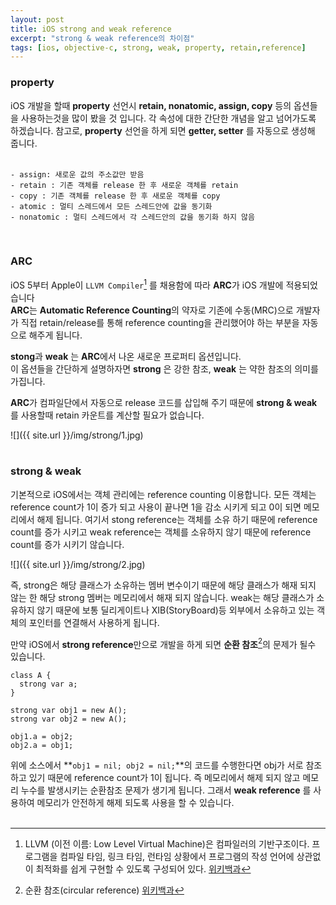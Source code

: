 ```yaml
---
layout: post
title: iOS strong and weak reference
excerpt: "strong & weak reference의 차이점"
tags: [ios, objective-c, strong, weak, property, retain,reference]
---
```


### property

iOS 개발을 할때 **property** 선언시 **retain, nonatomic, assign, copy** 등의 옵션들을 사용하는것을
많이 봤을 것 입니다. 각 속성에 대한 간단한 개념을 알고 넘어가도록 하겠습니다. 참고로, **property** 선언을
하게 되면 **getter, setter** 를 자동으로 생성해 줍니다.  
<br>

~~~~
- assign: 새로운 값의 주소값만 받음  
- retain : 기존 객체를 release 한 후 새로운 객체를 retain
- copy : 기존 객체를 release 한 후 새로운 객체를 copy  
- atomic : 멀티 스레드에서 모든 스레드안에 값을 동기화  
- nonatomic : 멀티 스레드에서 각 스레드안의 값을 동기화 하지 않음  
~~~~

<br>

### ARC

iOS 5부터 Apple이 `LLVM Compiler`[^1] 를 채용함에 따라 **ARC**가 iOS 개발에 적용되었습니다  
**ARC**는 **Automatic Reference Counting**의 약자로 기존에 수동(MRC)으로 개발자가 직접 retain/release를 통해 reference counting을 관리했어야 하는 부분을 자동으로 해주게 됩니다.

**stong**과 **weak** 는 **ARC**에서 나온 새로운 프로퍼티 옵션입니다.  
이 옵션들을 간단하게 설명하자면 **strong** 은 강한 참조, **weak** 는 약한 참조의 의미를 가집니다.    

**ARC**가 컴파일단에서 자동으로 release 코드를 삽입해 주기 때문에 **strong & weak** 를 사용할때 retain 카운트를 계산할 필요가 없습니다.

![]({{ site.url }}/img/strong/1.jpg)  
<br>

### strong & weak

기본적으로 iOS에서는 객체 관리에는 reference counting 이용합니다. 모든 객체는 reference count가 1이 증가 되고 사용이 끝나면 1을 감소 시키게 되고 0이 되면 메모리에서 해제 됩니다. 여기서 stong reference는 객체를 소유 하기 때문에 reference count를 증가 시키고 weak reference는 객체를 소유하지 않기 때문에 reference count를 증가 시키기 않습니다.

![]({{ site.url }}/img/strong/2.jpg)  

즉, strong은 해당 클래스가 소유하는 멤버 변수이기 때문에 해당 클래스가 해재 되지 않는 한 해당 strong 멤버는 메모리에서 해재 되지 않습니다. weak는 해당 클래스가 소유하지 않기 때문에 보통 딜리게이트나 XIB(StoryBoard)등 외부에서 소유하고 있는 객체의 포인터를 연결해서 사용하게 됩니다.

만약 iOS에서 **strong reference**만으로 개발을 하게 되면 **순환 참조**[^2]의 문제가 될수 있습니다.

~~~~
class A {
  strong var a;
}

strong var obj1 = new A();
strong var obj2 = new A();

obj1.a = obj2;
obj2.a = obj1;
~~~~

위에 소스에서 **`obj1 = nil; obj2 = nil;`**의 코드를 수행한다면 obj가 서로 참조하고 있기 때문에 reference count가 1이 됩니다. 즉 메모리에서 해제 되지 않고 메모리 누수를 발생시키는 순환참조 문제가 생기게 됩니다. 그래서 **weak reference** 를 사용하여 메모리가 안전하게 해제 되도록 사용을 할 수 있습니다.
<br>
<br>



[^1]:LLVM (이전 이름: Low Level Virtual Machine)은 컴파일러의 기반구조이다. 프로그램을 컴파일 타임, 링크 타임, 런타임 상황에서 프로그램의 작성 언어에 상관없이 최적화를 쉽게 구현할 수 있도록 구성되어 있다. [위키백과](https://ko.wikipedia.org/wiki/LLVM)
[^2]:순환 참조(circular reference) [위키백과](https://ko.wikipedia.org/wiki/순환_참조)
